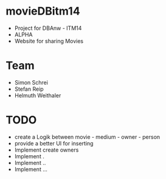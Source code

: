 # movieDBitm14
- Project for DBAnw - ITM14
- ALPHA
- Website for sharing Movies

# Team
* Simon Schrei
* Stefan Reip
* Helmuth Weithaler


# TODO
- create a Logik between movie - medium - owner - person
- provide a better UI for inserting
- Implement create owners
- Implement .
- Implement ..
- Implement ...
